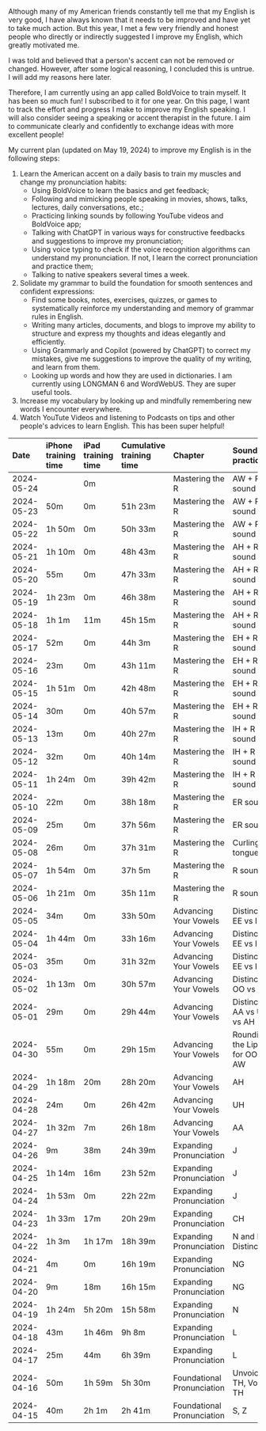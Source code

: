 Although many of my American friends constantly tell me that my English is very good, I have always known that it needs to be improved and have yet to take much action. But this year, I met a few very friendly and honest people who directly or indirectly suggested I improve my English, which greatly motivated me.

I was told and believed that a person's accent can not be removed or changed. However, after some logical reasoning, I concluded this is untrue. I will add my reasons here later.

Therefore, I am currently using an app called BoldVoice to train myself. It has been so much fun! I subscribed to it for one year. On this page, I want to track the effort and progress I make to improve my English speaking. I will also consider seeing a speaking or accent therapist in the future. I aim to communicate clearly and confidently to exchange ideas with more excellent people!

My current plan (updated on May 19, 2024) to improve my English is in the following steps:

1. Learn the American accent on a daily basis to train my muscles and change my pronunciation habits:
   - Using BoldVoice to learn the basics and get feedback;
   - Following and mimicking people speaking in movies, shows, talks, lectures, daily conversations, etc.;
   - Practicing linking sounds by following YouTube videos and BoldVoice app;
   - Talking with ChatGPT in various ways for constructive feedbacks and suggestions to improve my pronunciation;
   - Using voice typing to check if the voice recognition algorithms can understand my pronunciation. If not, I learn the correct pronunciation and practice them;
   - Talking to native speakers several times a week.
2. Solidate my grammar to build the foundation for smooth sentences and confident expressions:
   - Find some books, notes, exercises, quizzes, or games to systematically reinforce my understanding and memory of grammar rules in English.
   - Writing many articles, documents, and blogs to improve my ability to structure and express my thoughts and ideas elegantly and efficiently.
   - Using Grammarly and Copilot (powered by ChatGPT) to correct my mistakes, give me suggestions to improve the quality of my writing, and learn from them.
   - Looking up words and how they are used in dictionaries. I am currently using LONGMAN 6 and WordWebUS. They are super useful tools.
3. Increase my vocabulary by looking up and mindfully remembering new words I encounter everywhere.
4. Watch YouTute Videos and listening to Podcasts on tips and other people's advices to learn English. This has been super helpful!

| Date       | iPhone training time | iPad training time | Cumulative training time | Chapter                    | Sound practiced                 | Example words                   |
| :--------- | :------------------- | :----------------- | :----------------------- | :------------------------- | :------------------------------ | :------------------------------ |
| 2024-05-24 |                      | 0m                 |                          | Mastering the R            | AW + R sound                    |                                 |
| 2024-05-23 | 50m                  | 0m                 | 51h 23m                  | Mastering the R            | AW + R sound                    | orthodox                        |
| 2024-05-22 | 1h 50m               | 0m                 | 50h 33m                  | Mastering the R            | AW + R sound                    | storm, border                   |
| 2024-05-21 | 1h 10m               | 0m                 | 48h 43m                  | Mastering the R            | AH + R sound                    | large, charge                   |
| 2024-05-20 | 55m                  | 0m                 | 47h 33m                  | Mastering the R            | AH + R sound                    | scarf, bizarre                  |
| 2024-05-19 | 1h 23m               | 0m                 | 46h 38m                  | Mastering the R            | AH + R sound                    | car, farm                       |
| 2024-05-18 | 1h 1m                | 11m                | 45h 15m                  | Mastering the R            | AH + R sound                    | dark, far                       |
| 2024-05-17 | 52m                  | 0m                 | 44h 3m                   | Mastering the R            | EH + R sound                    | haircut                         |
| 2024-05-16 | 23m                  | 0m                 | 43h 11m                  | Mastering the R            | EH + R sound                    | heir                            |
| 2024-05-15 | 1h 51m               | 0m                 | 42h 48m                  | Mastering the R            | EH + R sound                    | area, various                   |
| 2024-05-14 | 30m                  | 0m                 | 40h 57m                  | Mastering the R            | EH + R sound                    | square, wear                    |
| 2024-05-13 | 13m                  | 0m                 | 40h 27m                  | Mastering the R            | IH + R sound                    | severe                          |
| 2024-05-12 | 32m                  | 0m                 | 40h 14m                  | Mastering the R            | IH + R sound                    | unclear                         |
| 2024-05-11 | 1h 24m               | 0m                 | 39h 42m                  | Mastering the R            | IH + R sound                    | fierce, sincere                 |
| 2024-05-10 | 22m                  | 0m                 | 38h 18m                  | Mastering the R            | ER sound                        | attorny, journalist             |
| 2024-05-09 | 25m                  | 0m                 | 37h 56m                  | Mastering the R            | ER sound                        | curve, certain                  |
| 2024-05-08 | 26m                  | 0m                 | 37h 31m                  | Mastering the R            | Curling the tongue              | fashion, ship                   |
| 2024-05-07 | 1h 54m               | 0m                 | 37h 5m                   | Mastering the R            | R sound                         | inspiration, evaporate          |
| 2024-05-06 | 1h 21m               | 0m                 | 35h 11m                  | Mastering the R            | R sound                         | rain, driver                    |
| 2024-05-05 | 34m                  | 0m                 | 33h 50m                  | Advancing Your Vowels      | Distinction: EE vs IH           | spirit, ceiling [S.EE.L.IH.NG]  |
| 2024-05-04 | 1h 44m               | 0m                 | 33h 16m                  | Advancing Your Vowels      | Distinction: EE vs IH           | green[G.R.EE.N], lift[L.IH.F.T] |
| 2024-05-03 | 35m                  | 0m                 | 31h 32m                  | Advancing Your Vowels      | Distinction: EE vs IH           | heat, hit                       |
| 2024-05-02 | 1h 13m               | 0m                 | 30h 57m                  | Advancing Your Vowels      | Distinction: OO vs U            | mute, look                      |
| 2024-05-01 | 29m                  | 0m                 | 29h 44m                  | Advancing Your Vowels      | Distinction: AA vs UH vs AH     | hat, hut, hot                   |
| 2024-04-30 | 55m                  | 0m                 | 29h 15m                  | Advancing Your Vowels      | Rounding the Lips for OO and AW | tune, strawberry                |
| 2024-04-29 | 1h 18m               | 20m                | 28h 20m                  | Advancing Your Vowels      | AH                              | stop, watch                     |
| 2024-04-28 | 24m                  | 0m                 | 26h 42m                  | Advancing Your Vowels      | UH                              | cut                             |
| 2024-04-27 | 1h 32m               | 7m                 | 26h 18m                  | Advancing Your Vowels      | AA                              | class, cat                      |
| 2024-04-26 | 9m                   | 38m                | 24h 39m                  | Expanding Pronunciation    | J                               | judge                           |
| 2024-04-25 | 1h 14m               | 16m                | 23h 52m                  | Expanding Pronunciation    | J                               | journalist                      |
| 2024-04-24 | 1h 53m               | 0m                 | 22h 22m                  | Expanding Pronunciation    | J                               | conjugation                     |
| 2024-04-23 | 1h 33m               | 17m                | 20h 29m                  | Expanding Pronunciation    | CH                              | approachable                    |
| 2024-04-22 | 1h 3m                | 1h 17m             | 18h 39m                  | Expanding Pronunciation    | N and L Distinction             | doll, mental                    |
| 2024-04-21 | 4m                   | 0m                 | 16h 19m                  | Expanding Pronunciation    | NG                              | Jumping-off point               |
| 2024-04-20 | 9m                   | 18m                | 16h 15m                  | Expanding Pronunciation    | NG                              | blessing                        |
| 2024-04-19 | 1h 24m               | 5h 20m             | 15h 58m                  | Expanding Pronunciation    | N                               | original                        |
| 2024-04-18 | 43m                  | 1h 46m             | 9h 8m                    | Expanding Pronunciation    | L                               | angel                           |
| 2024-04-17 | 25m                  | 44m                | 6h 39m                   | Expanding Pronunciation    | L                               | well                            |
| 2024-04-16 | 50m                  | 1h 59m             | 5h 30m                   | Foundational Pronunciation | Unvoiced TH, Voiced TH          | healthy, southern               |
| 2024-04-15 | 40m                  | 2h 1m              | 2h 41m                   | Foundational Pronunciation | S, Z                            | assess, position                |
